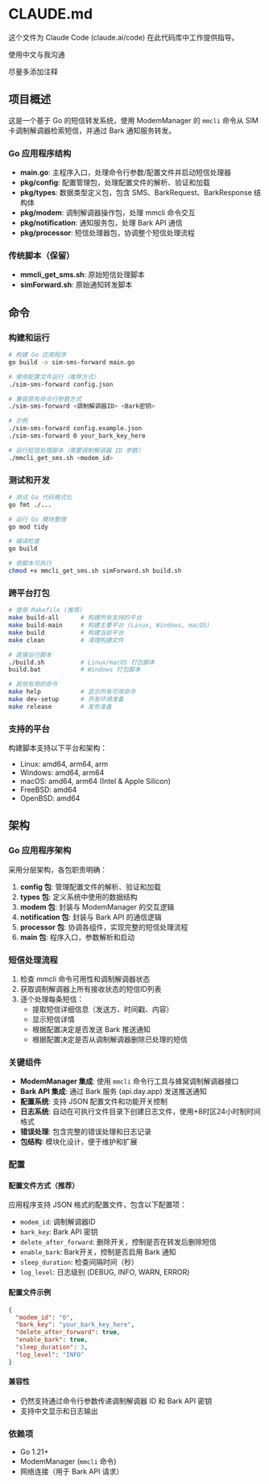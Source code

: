 # CLAUDE.md

这个文件为 Claude Code (claude.ai/code) 在此代码库中工作提供指导。

使用中文与我沟通

尽量多添加注释

## 项目概述

这是一个基于 Go 的短信转发系统，使用 ModemManager 的 `mmcli` 命令从 SIM 卡调制解调器检索短信，并通过 Bark 通知服务转发。

### Go 应用程序结构
- **main.go**: 主程序入口，处理命令行参数/配置文件并启动短信处理器
- **pkg/config**: 配置管理包，处理配置文件的解析、验证和加载
- **pkg/types**: 数据类型定义包，包含 SMS、BarkRequest、BarkResponse 结构体
- **pkg/modem**: 调制解调器操作包，处理 mmcli 命令交互
- **pkg/notification**: 通知服务包，处理 Bark API 通信
- **pkg/processor**: 短信处理器包，协调整个短信处理流程

### 传统脚本（保留）
- **mmcli_get_sms.sh**: 原始短信处理脚本
- **simForward.sh**: 原始通知转发脚本

## 命令

### 构建和运行
```bash
# 构建 Go 应用程序
go build -o sim-sms-forward main.go

# 使用配置文件运行（推荐方式）
./sim-sms-forward config.json

# 兼容原有命令行参数方式
./sim-sms-forward <调制解调器ID> <Bark密钥>

# 示例
./sim-sms-forward config.example.json
./sim-sms-forward 0 your_bark_key_here

# 运行短信处理脚本（需要调制解调器 ID 参数）
./mmcli_get_sms.sh <modem_id>
```

### 测试和开发
```bash
# 测试 Go 代码格式化
go fmt ./...

# 运行 Go 模块整理
go mod tidy

# 编译检查
go build

# 使脚本可执行
chmod +x mmcli_get_sms.sh simForward.sh build.sh
```

### 跨平台打包
```bash
# 使用 Makefile (推荐)
make build-all      # 构建所有支持的平台
make build-main     # 构建主要平台 (Linux, Windows, macOS)
make build          # 构建当前平台
make clean          # 清理构建文件

# 直接运行脚本
./build.sh          # Linux/macOS 打包脚本
build.bat           # Windows 打包脚本

# 其他有用的命令
make help           # 显示所有可用命令
make dev-setup      # 开发环境准备
make release        # 发布准备
```

### 支持的平台
构建脚本支持以下平台和架构：
- Linux: amd64, arm64, arm
- Windows: amd64, arm64
- macOS: amd64, arm64 (Intel & Apple Silicon)
- FreeBSD: amd64
- OpenBSD: amd64

## 架构

### Go 应用程序架构
采用分层架构，各包职责明确：

1. **config 包**: 管理配置文件的解析、验证和加载
2. **types 包**: 定义系统中使用的数据结构
3. **modem 包**: 封装与 ModemManager 的交互逻辑
4. **notification 包**: 封装与 Bark API 的通信逻辑  
5. **processor 包**: 协调各组件，实现完整的短信处理流程
6. **main 包**: 程序入口，参数解析和启动

### 短信处理流程
1. 检查 mmcli 命令可用性和调制解调器状态
2. 获取调制解调器上所有接收状态的短信ID列表
3. 逐个处理每条短信：
   - 提取短信详细信息（发送方、时间戳、内容）
   - 显示短信详情
   - 根据配置决定是否发送 Bark 推送通知
   - 根据配置决定是否从调制解调器删除已处理的短信

### 关键组件
- **ModemManager 集成**: 使用 `mmcli` 命令行工具与蜂窝调制解调器接口
- **Bark API 集成**: 通过 Bark 服务 (api.day.app) 发送推送通知
- **配置系统**: 支持 JSON 配置文件和功能开关控制
- **日志系统**: 自动在可执行文件目录下创建日志文件，使用+8时区24小时制时间格式
- **错误处理**: 包含完整的错误处理和日志记录
- **包结构**: 模块化设计，便于维护和扩展

### 配置

#### 配置文件方式（推荐）
应用程序支持 JSON 格式的配置文件，包含以下配置项：
- `modem_id`: 调制解调器ID
- `bark_key`: Bark API 密钥
- `delete_after_forward`: 删除开关，控制是否在转发后删除短信
- `enable_bark`: Bark开关，控制是否启用 Bark 通知
- `sleep_duration`: 检查间隔时间（秒）
- `log_level`: 日志级别 (DEBUG, INFO, WARN, ERROR)

#### 配置文件示例
```json
{
  "modem_id": "0",
  "bark_key": "your_bark_key_here",
  "delete_after_forward": true,
  "enable_bark": true,
  "sleep_duration": 3,
  "log_level": "INFO"
}
```

#### 兼容性
- 仍然支持通过命令行参数传递调制解调器 ID 和 Bark API 密钥
- 支持中文显示和日志输出

### 依赖项
- Go 1.21+ 
- ModemManager (`mmcli` 命令)
- 网络连接（用于 Bark API 请求）